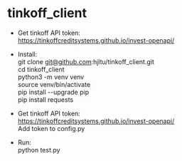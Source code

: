 # tinkoff_client

* Get tinkoff API token:
<br>https://tinkoffcreditsystems.github.io/invest-openapi/

* Install:
<br>git clone git@github.com:hjltu/tinkoff_client.git
<br>cd tinkoff_client
<br>python3 -m venv venv
<br>source venv/bin/activate
<br>pip install --upgrade pip
<br>pip install requests


* Get tinkoff API token:
<br>https://tinkoffcreditsystems.github.io/invest-openapi/
<br>Add token to config.py

* Run:
<br>python test.py
